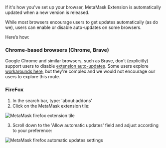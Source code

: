 If it's how you've set up your browser, MetaMask Extension is automatically updated when a new version is released.


While most browsers encourage users to get updates automatically (as do we), users can enable or disable auto-updates on some browsers.


Here’s how:


### Chrome-based browsers (Chrome, Brave)


Google Chrome and similar browsers, such as Brave, don’t (explicitly) support users to disable [extension auto-updates](https://developer.chrome.com/apps/autoupdate). Some users explore [workarounds here](https://productforums.google.com/forum/#!topic/chrome/l3zOZeO-5-M), but they're complex and we would not encourage our users to explore this route.


### FireFox


1. In the search bar, type: 'about:addons'
2. Click on the MetaMask extension tile:


![MetaMask firefox extension tile](https://support.metamask.io/hc/article_attachments/16179125087259)


3. Scroll down to the 'Allow automatic updates' field and adjust according to your preference:


![MetaMask firefox automatic updates settings](https://support.metamask.io/hc/article_attachments/16179125089563)

